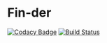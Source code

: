 # Fin-der

[![Codacy Badge](https://app.codacy.com/project/badge/Grade/32d8aa205f4a444899f9b4388490e9a9)](https://www.codacy.com/gh/Fin-der/Fin-der/dashboard?utm_source=github.com&amp;utm_medium=referral&amp;utm_content=Fin-der/Fin-der&amp;utm_campaign=Badge_Grade)
[![Build Status](https://travis-ci.com/Fin-der/Fin-der.svg?branch=main)](https://travis-ci.com/Fin-der/Fin-der)


